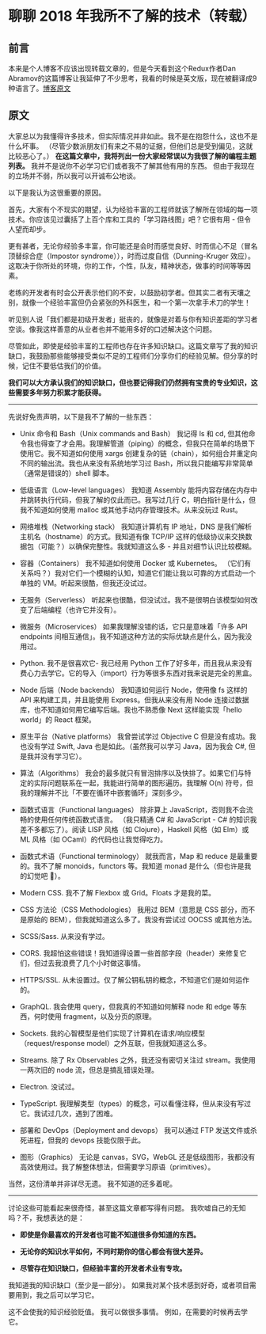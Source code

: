 # 聊聊 2018 年我所不了解的技术（转载）

## 前言  
本来是个人博客不应该出现转载文章的，但是今天看到这个Redux作者Dan Abramov的这篇博客让我延伸了不少思考，我看的时候是英文版，现在被翻译成9种语言了。[博客原文](https://overreacted.io/zh-hans/things-i-dont-know-as-of-2018/)

## 原文
大家总以为我懂得许多技术，但实际情况并非如此。我不是在抱怨什么，这也不是什么坏事。 （尽管少数派朋友们有来之不易的证据，但他们总是受到偏见，这就比较恶心了。） 
**在这篇文章中，我将列出一份大家经常误以为我很了解的编程主题列表。** 
我并不是说你不必学习它们或者我不了解其他有用的东西。 但由于我现在的立场并不弱，所以我可以开诚布公地谈。

以下是我认为这很重要的原因。

首先，大家有个不现实的期望，认为经验丰富的工程师就该了解所在领域的每一项技术。你应该见过囊括了上百个库和工具的「学习路线图」吧？它很有用 - 但令人望而却步。

更有甚者，无论你经验多丰富，你可能还是会时而感觉良好、时而信心不足（冒名顶替综合症（Impostor syndrome）），时而过度自信（Dunning-Kruger 效应）。这取决于你所处的环境，你的工作，个性，队友，精神状态，做事的时间等等因素。

老练的开发者有时会公开表示他们的不安，以鼓励初学者。但其实二者有天壤之别，就像一个经验丰富但仍会紧张的外科医生，和一个第一次拿手术刀的学生！

听见别人说「我们都是初级开发者」挺丧的，就像是对着与你有知识差距的学习者空谈。像我这样善意的从业者也并不能用多好的口述解决这个问题。

尽管如此，即使是经验丰富的工程师也存在许多知识缺口。这篇文章写了我的知识缺口，我鼓励那些能够接受类似不足的工程师们分享你们的经验见解。但分享的时候，记住不要低估我们的价值。

**我们可以大方承认我们的知识缺口，但也要记得我们仍然拥有宝贵的专业知识，这些需要多年努力积累才能获得。**

---

先说好免责声明，以下是我不了解的一些东西：

- Unix 命令和 Bash（Unix commands and Bash） 我记得 ls 和 cd, 但其他命令我也得查了才会用。我理解管道（piping）的概念，但我只在简单的场景下使用它。我不知道如何使用 xargs 创建复杂的链（chain），如何组合并重定向不同的输出流。我也从来没有系统地学习过 Bash，所以我只能编写非常简单（通常是错误的）shell 脚本。

- 低级语言（Low-level languages） 我知道 Assembly 能将内容存储在内存中并跳转执行代码，但我了解的仅此而已。我写过几行 C，明白指针是什么，但我不知道如何使用 malloc 或其他手动内存管理技术。从来没玩过 Rust。

- 网络堆栈（Networking stack） 我知道计算机有 IP 地址，DNS 是我们解析主机名（hostname）的方式。我知道有像 TCP/IP 这样的低级协议来交换数据包（可能？）以确保完整性。我就知道这么多 - 并且对细节认识比较模糊。

- 容器（Containers） 我不知道如何使用 Docker 或 Kubernetes。 （它们有关系吗？）我对它们一个模糊的认知，知道它们能让我以可靠的方式启动一个单独的 VM。听起来很酷，但我还没试过。

- 无服务（Serverless） 听起来也很酷，但没试过。我不是很明白该模型如何改变了后端编程（也许它并没有）。

- 微服务（Microservices） 如果我理解没错的话，它只是意味着「许多 API endpoints 间相互通信」。我不知道这种方法的实际优缺点是什么，因为我没用过。

- Python. 我不是很喜欢它- 我已经用 Python 工作了好多年，而且我从来没有费心力去学它。它的导入（import）行为等很多东西对我来说是完全的黑盒。

- Node 后端（Node backends） 我知道如何运行 Node，使用像 fs 这样的 API 来构建工具，并且能使用 Express。但我从来没有用 Node 连接过数据库，也不知道如何用它编写后端。我也不熟悉像 Next 这样能实现「hello world」的 React 框架。

- 原生平台（Native platforms） 我曾尝试学过 Objective C 但是没有成功。我也没有学过 Swift, Java 也是如此。（虽然我可以学习 Java，因为我会 C#, 但是我并没有学习它）。

- 算法（Algorithms） 我会的最多就只有冒泡排序以及快排了。如果它们与特定的实际问题联系在一起，我能进行简单的图形遍历。我理解 O(n) 符号，但我的理解并不比「不要在循环中嵌套循环」深刻多少。

- 函数式语言（Functional languages） 除非算上 JavaScript，否则我不会流畅的使用任何传统函数式语言。 （我只精通 C# 和 JavaScript - C# 的知识我差不多都忘了）。阅读 LISP 风格（如 Clojure），Haskell 风格（如 Elm）或 ML 风格（如 OCaml）的代码也让我觉得吃力。

- 函数式术语（Functional terminology） 就我而言，Map 和 reduce 是最重要的。我不了解 monoids，functors 等。我知道 monad 是什么（但也许是我的幻觉吧 🤣）。

- Modern CSS. 我不了解 Flexbox 或 Grid。Floats 才是我的菜。

- CSS 方法论（CSS Methodologies） 我用过 BEM（意思是 CSS 部分，而不是原始的 BEM），但我就知道这么多了。我没有尝试过 OOCSS 或其他方法。

- SCSS/Sass. 从来没有学过。

- CORS. 我超怕这些错误！我知道得设置一些首部字段（header）来修复它们，但过去我浪费了几个小时做这事情。

- HTTPS/SSL. 从未设置过。仅了解公钥私钥的概念，不知道它们是如何运作的。

- GraphQL. 我会使用 query，但我真的不知道如何解释 node 和 edge 等东西，何时使用 fragment，以及分页的原理。

- Sockets. 我的心智模型是他们实现了计算机在请求/响应模型（request/response model）之外互联，但我就知道这么多。

- Streams. 除了 Rx Observables 之外，我还没有密切关注过 stream。我使用一两次旧的 node 流，但总是搞乱错误处理。

- Electron. 没试过。

- TypeScript. 我理解类型（types）的概念，可以看懂注释，但从来没有写过它。我试过几次，遇到了困难。

- 部署和 DevOps（Deployment and devops） 我可以通过 FTP 发送文件或杀死进程，但我的 devops 技能仅限于此。

- 图形（Graphics） 无论是 canvas，SVG，WebGL 还是低级图形，我都没有高效使用过。我了解整体想法，但需要学习原语（primitives）。

当然，这份清单并非详尽无遗。 我不知道的还多着呢。

---

讨论这些可能看起来很奇怪，甚至这篇文章都写得有问题。 我吹嘘自己的无知吗？不，我想表达的是：

- **即使是你最喜欢的开发者也可能不知道很多你知道的东西。**

- **无论你的知识水平如何，不同时期你的信心都会有很大差异。**

- **尽管存在知识缺口，但经验丰富的开发者术业有专攻。**

我知道我的知识缺口（至少是一部分）。 如果我对某个技术感到好奇，或者项目需要用到，我之后可以学习它。

这不会使我的知识经验贬值。 我可以做很多事情。 例如，在需要的时候再去学它。

